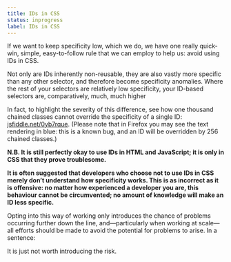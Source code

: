```yaml
---
title: IDs in CSS
status: inprogress
label: IDs in CSS
---
```


If we want to keep specificity low, which we do, we have one really quick-win, simple, easy-to-follow rule that we can employ to help us: avoid using IDs in CSS.

Not only are IDs inherently non-reusable, they are also vastly more specific than any other selector, and therefore become specificity anomalies. Where the rest of your selectors are relatively low specificity, your ID-based selectors are, comparatively, much, much higher

In fact, to highlight the severity of this difference, see how one thousand chained classes cannot override the specificity of a single ID: [jsfiddle.net/0yb7rque](http://jsfiddle.net/0yb7rque). (Please note that in Firefox you may see the text rendering in blue: this is a known bug, and an ID will be overridden by 256 chained classes.)

__N.B. It is still perfectly okay to use IDs in HTML and JavaScript; it is only in CSS that they prove troublesome.__

__It is often suggested that developers who choose not to use IDs in CSS merely don’t understand how specificity works. This is as incorrect as it is offensive: no matter how experienced a developer you are, this behaviour cannot be circumvented; no amount of knowledge will make an ID less specific.__

Opting into this way of working only introduces the chance of problems occurring further down the line, and—particularly when working at scale—all efforts should be made to avoid the potential for problems to arise. In a sentence:

It is just not worth introducing the risk.
